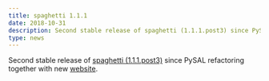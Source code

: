 ```yaml
---
title: spaghetti 1.1.1
date: 2018-10-31
description: Second stable release of spaghetti (1.1.1.post3) since PySAL refactoring together with new website.
type: news
---
```


Second stable release of <a href="https://pypi.org/project/spaghetti/1.1.1.post3/">spaghetti (1.1.1.post3)</a> since PySAL refactoring together with new <a href="https://pysal-spaghetti.readthedocs.io/">website</a>.